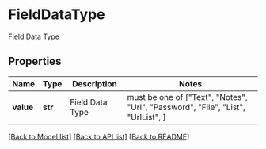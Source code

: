 # FieldDataType

Field Data Type

## Properties
Name | Type | Description | Notes
------------ | ------------- | ------------- | -------------
**value** | **str** | Field Data Type |  must be one of ["Text", "Notes", "Url", "Password", "File", "List", "UrlList", ]

[[Back to Model list]](../README.md#documentation-for-models) [[Back to API list]](../README.md#documentation-for-api-endpoints) [[Back to README]](../README.md)


